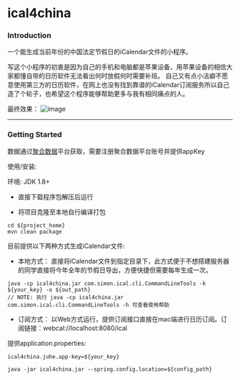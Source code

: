 # ical4china

### Introduction
一个能生成当前年份的中国法定节假日的iCalendar文件的小程序。

写这个小程序的初衷是因为自己的手机和电脑都是苹果设备，用苹果设备的相信大家都懂自带的日历软件无法看出何时放假何时需要补班。
自己又有点小洁癖不愿意使用第三方的日历软件，在网上也没有找到靠谱的iCalendar订阅服务所以自己造了个轮子，也希望这个程序能够帮助更多与我有相同痛点的人。

最终效果：
![image](https://user-images.githubusercontent.com/31718669/109748555-09c49380-7c14-11eb-8972-96ed60214d54.png)

---
### Getting Started
数据通过[聚合数据](https://www.juhe.cn)平台获取，需要注册聚合数据平台账号并提供appKey

使用/安装:

环境: JDK 1.8+

- 直接下载程序包解压后运行

- 将项目克隆至本地自行编译打包
```
cd ${project_home}
mvn clean package
```

目前提供以下两种方式生成iCalendar文件:

- 本地方式： 直接将iCalendar文件到指定目录下，此方式便于不想搭建服务器的同学直接将今年全年的节假日导出，方便快捷但需要每年生成一次。
```
java -cp ical4china.jar com.simon.ical.cli.CommandLineTools -k ${your_key} -o ${out_path}
// NOTE: 执行 java -cp ical4china.jar com.simon.ical.cli.CommandLineTools -h 可查看使用帮助
```

- 订阅方式： 以Web方式运行，提供订阅接口直接在mac端进行日历订阅。订阅链接：webcal://localhost:8080/ical

提供application.properties:
```properties
ical4china.juhe.app-key=${your_key}
```

```
java -jar ical4china.jar --spring.config.location=${config_path}
```

